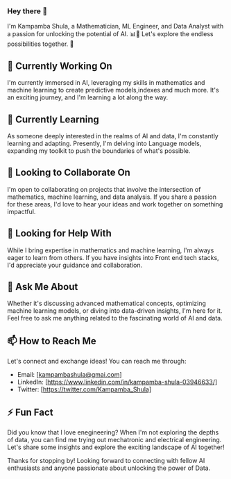 ### Hey there 👋

I'm Kampamba Shula, a Mathematician, ML Engineer, and Data Analyst with a passion for unlocking the potential of AI. 📊🤖 Let's explore the endless possibilities together. 🌟

## 🔭 Currently Working On

I'm currently immersed in AI, leveraging my skills in mathematics and machine learning to create predictive models,indexes and much more. It's an exciting journey, and I'm learning a lot along the way.

## 🌱 Currently Learning

As someone deeply interested in the realms of AI and data, I'm constantly learning and adapting. Presently, I'm delving into Language models, expanding my toolkit to push the boundaries of what's possible.

## 👯 Looking to Collaborate On

I'm open to collaborating on projects that involve the intersection of mathematics, machine learning, and data analysis. If you share a passion for these areas, I'd love to hear your ideas and work together on something impactful.

## 🤔 Looking for Help With

While I bring expertise in mathematics and machine learning, I'm always eager to learn from others. If you have insights into Front end tech stacks, I'd appreciate your guidance and collaboration.

## 💬 Ask Me About

Whether it's discussing advanced mathematical concepts, optimizing machine learning models, or diving into data-driven insights, I'm here for it. Feel free to ask me anything related to the fascinating world of AI and data.

## 📫 How to Reach Me

Let's connect and exchange ideas! You can reach me through:

- Email: [kampambashula@gmai.com]
- LinkedIn: [https://www.linkedin.com/in/kampamba-shula-03946633/]
- Twitter: [https://twitter.com/Kampamba_Shula]

## ⚡ Fun Fact

Did you know that I love enegineering? When I'm not exploring the depths of data, you can find me trying out mechatronic and electrical engineering. Let's share some insights and explore the exciting landscape of AI together!

Thanks for stopping by! Looking forward to connecting with fellow AI enthusiasts and anyone passionate about unlocking the power of Data.
